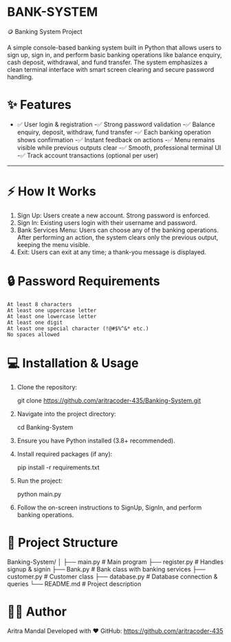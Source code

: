 # BANK-SYSTEM
🪙 Banking System Project

A simple console-based banking system built in Python that allows users to sign up, sign in, and perform basic banking operations like balance enquiry, cash deposit, withdrawal, and fund transfer. The system emphasizes a clean terminal interface with smart screen clearing and secure password handling.

# ✨ Features

- ✅ User login & registration
-✅ Strong password validation
-✅ Balance enquiry, deposit, withdraw, fund transfer
-✅ Each banking operation shows confirmation
-✅ Instant feedback on actions
-✅ Menu remains visible while previous outputs clear
-✅ Smooth, professional terminal UI
-✅ Track account transactions (optional per user)
---

# ⚡ How It Works

1. Sign Up: Users create a new account. Strong password is enforced.
2. Sign In: Existing users login with their username and password.
3. Bank Services Menu:
        Users can choose any of the banking operations.
        After performing an action, the system clears only the previous output, keeping the menu visible.
4. Exit: Users can exit at any time; a thank-you message is displayed.

# 🔒 Password Requirements

    At least 8 characters
    At least one uppercase letter
    At least one lowercase letter
    At least one digit
    At least one special character (!@#$%^&* etc.)
    No spaces allowed

# 💻 Installation & Usage

1. Clone the repository:

    git clone https://github.com/aritracoder-435/Banking-System.git

2. Navigate into the project directory:

    cd Banking-System

3. Ensure you have Python installed (3.8+ recommended).

4. Install required packages (if any):

    pip install -r requirements.txt

5. Run the project:

    python main.py

6. Follow the on-screen instructions to SignUp, SignIn, and perform banking operations.


# 📂 Project Structure

Banking-System/
│
├── main.py           # Main program
├── register.py       # Handles signup & signin
├── Bank.py           # Bank class with banking services
├── customer.py       # Customer class
├── database.py       # Database connection & queries
└── README.md         # Project description

# 👨‍💻 Author

Aritra Mandal
Developed with ❤️
GitHub: https://github.com/aritracoder-435